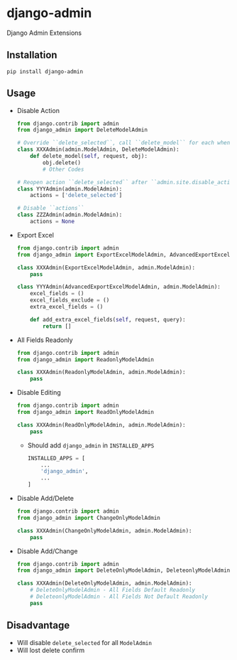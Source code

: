 # django-admin
Django Admin Extensions

## Installation
```shell
pip install django-admin
```

## Usage
* Disable Action
  ```python
  from django.contrib import admin
  from django_admin import DeleteModelAdmin

  # Override ``delete_selected``, call ``delete_model`` for each when ``delete_selected``
  class XXXAdmin(admin.ModelAdmin, DeleteModelAdmin):
      def delete_model(self, request, obj):
          obj.delete()
          # Other Codes

  # Reopen action ``delete_selected`` after ``admin.site.disable_action('delete_selected')``
  class YYYAdmin(admin.ModelAdmin):
      actions = ['delete_selected']

  # Disable ``actions``
  class ZZZAdmin(admin.ModelAdmin):
      actions = None
  ```
* Export Excel
  ```python
  from django.contrib import admin
  from django_admin import ExportExcelModelAdmin, AdvancedExportExcelModelAdmin

  class XXXAdmin(ExportExcelModelAdmin, admin.ModelAdmin):
      pass

  class YYYAdmin(AdvancedExportExcelModelAdmin, admin.ModelAdmin):
      excel_fields = ()
      excel_fields_exclude = ()
      extra_excel_fields = ()

      def add_extra_excel_fields(self, request, query):
          return []
  ```
* All Fields Readonly
  ```python
  from django.contrib import admin
  from django_admin import ReadonlyModelAdmin

  class XXXAdmin(ReadonlyModelAdmin, admin.ModelAdmin):
      pass
  ```
* Disable Editing
  ```python
  from django.contrib import admin
  from django_admin import ReadOnlyModelAdmin

  class XXXAdmin(ReadOnlyModelAdmin, admin.ModelAdmin):
      pass
  ```
  * Should add ``django_admin`` in ``INSTALLED_APPS``
    ```python
    INSTALLED_APPS = [
        ...
        'django_admin',
        ...
    ]
    ```
* Disable Add/Delete
  ```python
  from django.contrib import admin
  from django_admin import ChangeOnlyModelAdmin

  class XXXAdmin(ChangeOnlyModelAdmin, admin.ModelAdmin):
      pass
  ```
* Disable Add/Change
  ```python
  from django.contrib import admin
  from django_admin import DeleteOnlyModelAdmin, DeleteonlyModelAdmin

  class XXXAdmin(DeleteOnlyModelAdmin, admin.ModelAdmin):
      # DeleteOnlyModelAdmin - All Fields Default Readonly
      # DeleteonlyModelAdmin - All Fields Not Default Readonly
      pass
  ```

## Disadvantage
* Will disable ``delete_selected`` for all ``ModelAdmin``
* Will lost delete confirm
